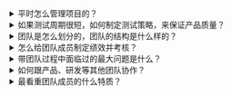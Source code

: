 

<details>
  <summary>平时怎么管理项目的？</summary>


</details>

<details>
  <summary>如果测试周期很短，如何制定测试策略，来保证产品质量？</summary>

- 申请测试资源：增加测试人手、延长测试周期
- 加班
- 在开发阶段就介入测试：
  - 部分功能开发完成后，便开始测试
  - 提测前完成需求分析、用例设计及评审
- 砍掉低优先级的用例，缩小测试范围
- 申请将低优先级的需求延期到下一版本
- 引入工具和自动化，如快速准备测试数据、部分用例实行自动化


</details>

<details>
  <summary>团队是怎么划分的，团队的结构是什么样的？</summary>


</details>

<details>
  <summary>怎么给团队成员制定绩效并考核？</summary>


</details>

<details>
  <summary>带团队过程中面临过的最大问题是什么？</summary>


</details>

<details>
  <summary>如何跟产品、研发等其他团队协作？</summary>


</details>

<details>
  <summary>最看重团队成员的什么特质？</summary>


</details>

